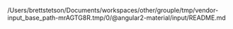 /Users/brettstetson/Documents/workspaces/other/grouple/tmp/vendor-input_base_path-mrAGTG8R.tmp/0/@angular2-material/input/README.md